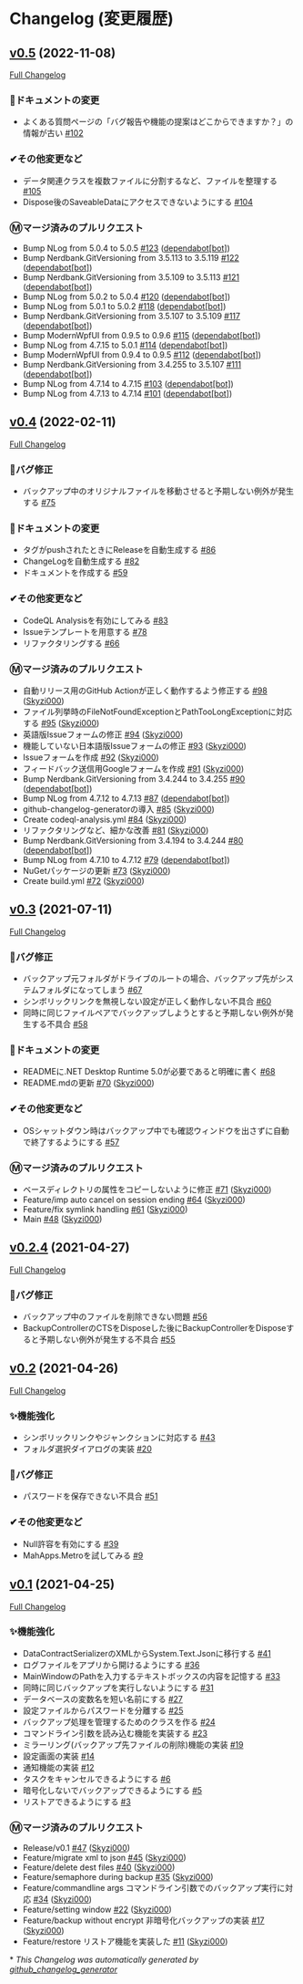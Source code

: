 # Changelog (変更履歴)

## [v0.5](https://github.com/Skyzi000/SkyziBackup/tree/v0.5) (2022-11-08)

[Full Changelog](https://github.com/Skyzi000/SkyziBackup/compare/v0.4...v0.5)

### 📝ドキュメントの変更

- よくある質問ページの「バグ報告や機能の提案はどこからできますか？」の情報が古い [\#102](https://github.com/Skyzi000/SkyziBackup/issues/102)

### ✔その他変更など

- データ関連クラスを複数ファイルに分割するなど、ファイルを整理する [\#105](https://github.com/Skyzi000/SkyziBackup/issues/105)
- Dispose後のSaveableDataにアクセスできないようにする [\#104](https://github.com/Skyzi000/SkyziBackup/issues/104)

### Ⓜマージ済みのプルリクエスト

- Bump NLog from 5.0.4 to 5.0.5 [\#123](https://github.com/Skyzi000/SkyziBackup/pull/123) ([dependabot[bot]](https://github.com/apps/dependabot))
- Bump Nerdbank.GitVersioning from 3.5.113 to 3.5.119 [\#122](https://github.com/Skyzi000/SkyziBackup/pull/122) ([dependabot[bot]](https://github.com/apps/dependabot))
- Bump Nerdbank.GitVersioning from 3.5.109 to 3.5.113 [\#121](https://github.com/Skyzi000/SkyziBackup/pull/121) ([dependabot[bot]](https://github.com/apps/dependabot))
- Bump NLog from 5.0.2 to 5.0.4 [\#120](https://github.com/Skyzi000/SkyziBackup/pull/120) ([dependabot[bot]](https://github.com/apps/dependabot))
- Bump NLog from 5.0.1 to 5.0.2 [\#118](https://github.com/Skyzi000/SkyziBackup/pull/118) ([dependabot[bot]](https://github.com/apps/dependabot))
- Bump Nerdbank.GitVersioning from 3.5.107 to 3.5.109 [\#117](https://github.com/Skyzi000/SkyziBackup/pull/117) ([dependabot[bot]](https://github.com/apps/dependabot))
- Bump ModernWpfUI from 0.9.5 to 0.9.6 [\#115](https://github.com/Skyzi000/SkyziBackup/pull/115) ([dependabot[bot]](https://github.com/apps/dependabot))
- Bump NLog from 4.7.15 to 5.0.1 [\#114](https://github.com/Skyzi000/SkyziBackup/pull/114) ([dependabot[bot]](https://github.com/apps/dependabot))
- Bump ModernWpfUI from 0.9.4 to 0.9.5 [\#112](https://github.com/Skyzi000/SkyziBackup/pull/112) ([dependabot[bot]](https://github.com/apps/dependabot))
- Bump Nerdbank.GitVersioning from 3.4.255 to 3.5.107 [\#111](https://github.com/Skyzi000/SkyziBackup/pull/111) ([dependabot[bot]](https://github.com/apps/dependabot))
- Bump NLog from 4.7.14 to 4.7.15 [\#103](https://github.com/Skyzi000/SkyziBackup/pull/103) ([dependabot[bot]](https://github.com/apps/dependabot))
- Bump NLog from 4.7.13 to 4.7.14 [\#101](https://github.com/Skyzi000/SkyziBackup/pull/101) ([dependabot[bot]](https://github.com/apps/dependabot))

## [v0.4](https://github.com/Skyzi000/SkyziBackup/tree/v0.4) (2022-02-11)

[Full Changelog](https://github.com/Skyzi000/SkyziBackup/compare/v0.3...v0.4)

### 🐞バグ修正

- バックアップ中のオリジナルファイルを移動させると予期しない例外が発生する [\#75](https://github.com/Skyzi000/SkyziBackup/issues/75)

### 📝ドキュメントの変更

- タグがpushされたときにReleaseを自動生成する [\#86](https://github.com/Skyzi000/SkyziBackup/issues/86)
- ChangeLogを自動生成する [\#82](https://github.com/Skyzi000/SkyziBackup/issues/82)
- ドキュメントを作成する [\#59](https://github.com/Skyzi000/SkyziBackup/issues/59)

### ✔その他変更など

- CodeQL Analysisを有効にしてみる [\#83](https://github.com/Skyzi000/SkyziBackup/issues/83)
- Issueテンプレートを用意する [\#78](https://github.com/Skyzi000/SkyziBackup/issues/78)
- リファクタリングする [\#66](https://github.com/Skyzi000/SkyziBackup/issues/66)

### Ⓜマージ済みのプルリクエスト

- 自動リリース用のGitHub Actionが正しく動作するよう修正する [\#98](https://github.com/Skyzi000/SkyziBackup/pull/98) ([Skyzi000](https://github.com/Skyzi000))
- ファイル列挙時のFileNotFoundExceptionとPathTooLongExceptionに対応する [\#95](https://github.com/Skyzi000/SkyziBackup/pull/95) ([Skyzi000](https://github.com/Skyzi000))
- 英語版Issueフォームの修正 [\#94](https://github.com/Skyzi000/SkyziBackup/pull/94) ([Skyzi000](https://github.com/Skyzi000))
- 機能していない日本語版Issueフォームの修正 [\#93](https://github.com/Skyzi000/SkyziBackup/pull/93) ([Skyzi000](https://github.com/Skyzi000))
- Issueフォームを作成 [\#92](https://github.com/Skyzi000/SkyziBackup/pull/92) ([Skyzi000](https://github.com/Skyzi000))
- フィードバック送信用Googleフォームを作成 [\#91](https://github.com/Skyzi000/SkyziBackup/pull/91) ([Skyzi000](https://github.com/Skyzi000))
- Bump Nerdbank.GitVersioning from 3.4.244 to 3.4.255 [\#90](https://github.com/Skyzi000/SkyziBackup/pull/90) ([dependabot[bot]](https://github.com/apps/dependabot))
- Bump NLog from 4.7.12 to 4.7.13 [\#87](https://github.com/Skyzi000/SkyziBackup/pull/87) ([dependabot[bot]](https://github.com/apps/dependabot))
- github-changelog-generatorの導入 [\#85](https://github.com/Skyzi000/SkyziBackup/pull/85) ([Skyzi000](https://github.com/Skyzi000))
- Create codeql-analysis.yml [\#84](https://github.com/Skyzi000/SkyziBackup/pull/84) ([Skyzi000](https://github.com/Skyzi000))
- リファクタリングなど、細かな改善 [\#81](https://github.com/Skyzi000/SkyziBackup/pull/81) ([Skyzi000](https://github.com/Skyzi000))
- Bump Nerdbank.GitVersioning from 3.4.194 to 3.4.244 [\#80](https://github.com/Skyzi000/SkyziBackup/pull/80) ([dependabot[bot]](https://github.com/apps/dependabot))
- Bump NLog from 4.7.10 to 4.7.12 [\#79](https://github.com/Skyzi000/SkyziBackup/pull/79) ([dependabot[bot]](https://github.com/apps/dependabot))
- NuGetパッケージの更新 [\#73](https://github.com/Skyzi000/SkyziBackup/pull/73) ([Skyzi000](https://github.com/Skyzi000))
- Create build.yml [\#72](https://github.com/Skyzi000/SkyziBackup/pull/72) ([Skyzi000](https://github.com/Skyzi000))

## [v0.3](https://github.com/Skyzi000/SkyziBackup/tree/v0.3) (2021-07-11)

[Full Changelog](https://github.com/Skyzi000/SkyziBackup/compare/v0.2.4...v0.3)

### 🐞バグ修正

- バックアップ元フォルダがドライブのルートの場合、バックアップ先がシステムフォルダになってしまう [\#67](https://github.com/Skyzi000/SkyziBackup/issues/67)
- シンボリックリンクを無視しない設定が正しく動作しない不具合 [\#60](https://github.com/Skyzi000/SkyziBackup/issues/60)
- 同時に同じファイルペアでバックアップしようとすると予期しない例外が発生する不具合 [\#58](https://github.com/Skyzi000/SkyziBackup/issues/58)

### 📝ドキュメントの変更

- READMEに.NET Desktop Runtime 5.0が必要であると明確に書く [\#68](https://github.com/Skyzi000/SkyziBackup/issues/68)
- README.mdの更新 [\#70](https://github.com/Skyzi000/SkyziBackup/pull/70) ([Skyzi000](https://github.com/Skyzi000))

### ✔その他変更など

- OSシャットダウン時はバックアップ中でも確認ウィンドウを出さずに自動で終了するようにする [\#57](https://github.com/Skyzi000/SkyziBackup/issues/57)

### Ⓜマージ済みのプルリクエスト

- ベースディレクトリの属性をコピーしないように修正 [\#71](https://github.com/Skyzi000/SkyziBackup/pull/71) ([Skyzi000](https://github.com/Skyzi000))
- Feature/imp auto cancel on session ending [\#64](https://github.com/Skyzi000/SkyziBackup/pull/64) ([Skyzi000](https://github.com/Skyzi000))
- Feature/fix symlink handling [\#61](https://github.com/Skyzi000/SkyziBackup/pull/61) ([Skyzi000](https://github.com/Skyzi000))
- Main [\#48](https://github.com/Skyzi000/SkyziBackup/pull/48) ([Skyzi000](https://github.com/Skyzi000))

## [v0.2.4](https://github.com/Skyzi000/SkyziBackup/tree/v0.2.4) (2021-04-27)

[Full Changelog](https://github.com/Skyzi000/SkyziBackup/compare/v0.2...v0.2.4)

### 🐞バグ修正

- バックアップ中のファイルを削除できない問題 [\#56](https://github.com/Skyzi000/SkyziBackup/issues/56)
- BackupControllerのCTSをDisposeした後にBackupControllerをDisposeすると予期しない例外が発生する不具合 [\#55](https://github.com/Skyzi000/SkyziBackup/issues/55)

## [v0.2](https://github.com/Skyzi000/SkyziBackup/tree/v0.2) (2021-04-26)

[Full Changelog](https://github.com/Skyzi000/SkyziBackup/compare/v0.1...v0.2)

### ✨機能強化

- シンボリックリンクやジャンクションに対応する [\#43](https://github.com/Skyzi000/SkyziBackup/issues/43)
- フォルダ選択ダイアログの実装 [\#20](https://github.com/Skyzi000/SkyziBackup/issues/20)

### 🐞バグ修正

- パスワードを保存できない不具合 [\#51](https://github.com/Skyzi000/SkyziBackup/issues/51)

### ✔その他変更など

- Null許容を有効にする [\#39](https://github.com/Skyzi000/SkyziBackup/issues/39)
- MahApps.Metroを試してみる [\#9](https://github.com/Skyzi000/SkyziBackup/issues/9)

## [v0.1](https://github.com/Skyzi000/SkyziBackup/tree/v0.1) (2021-04-25)

[Full Changelog](https://github.com/Skyzi000/SkyziBackup/compare/4963ff1f3baa8bc80dee5502b410e35f92b4f541...v0.1)

### ✨機能強化

- DataContractSerializerのXMLからSystem.Text.Jsonに移行する [\#41](https://github.com/Skyzi000/SkyziBackup/issues/41)
- ログファイルをアプリから開けるようにする [\#36](https://github.com/Skyzi000/SkyziBackup/issues/36)
- MainWindowのPathを入力するテキストボックスの内容を記憶する [\#33](https://github.com/Skyzi000/SkyziBackup/issues/33)
- 同時に同じバックアップを実行しないようにする [\#31](https://github.com/Skyzi000/SkyziBackup/issues/31)
- データベースの変数名を短い名前にする [\#27](https://github.com/Skyzi000/SkyziBackup/issues/27)
- 設定ファイルからパスワードを分離する [\#25](https://github.com/Skyzi000/SkyziBackup/issues/25)
- バックアップ処理を管理するためのクラスを作る [\#24](https://github.com/Skyzi000/SkyziBackup/issues/24)
- コマンドライン引数を読み込む機能を実装する [\#23](https://github.com/Skyzi000/SkyziBackup/issues/23)
- ミラーリング\(バックアップ先ファイルの削除\)機能の実装 [\#19](https://github.com/Skyzi000/SkyziBackup/issues/19)
- 設定画面の実装 [\#14](https://github.com/Skyzi000/SkyziBackup/issues/14)
- 通知機能の実装 [\#12](https://github.com/Skyzi000/SkyziBackup/issues/12)
- タスクをキャンセルできるようにする [\#6](https://github.com/Skyzi000/SkyziBackup/issues/6)
- 暗号化しないでバックアップできるようにする [\#5](https://github.com/Skyzi000/SkyziBackup/issues/5)
- リストアできるようにする [\#3](https://github.com/Skyzi000/SkyziBackup/issues/3)

### Ⓜマージ済みのプルリクエスト

- Release/v0.1 [\#47](https://github.com/Skyzi000/SkyziBackup/pull/47) ([Skyzi000](https://github.com/Skyzi000))
- Feature/migrate xml to json [\#45](https://github.com/Skyzi000/SkyziBackup/pull/45) ([Skyzi000](https://github.com/Skyzi000))
- Feature/delete dest files [\#40](https://github.com/Skyzi000/SkyziBackup/pull/40) ([Skyzi000](https://github.com/Skyzi000))
- Feature/semaphore during backup [\#35](https://github.com/Skyzi000/SkyziBackup/pull/35) ([Skyzi000](https://github.com/Skyzi000))
- Feature/commandline args コマンドライン引数でのバックアップ実行に対応 [\#34](https://github.com/Skyzi000/SkyziBackup/pull/34) ([Skyzi000](https://github.com/Skyzi000))
- Feature/setting window [\#22](https://github.com/Skyzi000/SkyziBackup/pull/22) ([Skyzi000](https://github.com/Skyzi000))
- Feature/backup without encrypt 非暗号化バックアップの実装 [\#17](https://github.com/Skyzi000/SkyziBackup/pull/17) ([Skyzi000](https://github.com/Skyzi000))
- Feature/restore リストア機能を実装した [\#11](https://github.com/Skyzi000/SkyziBackup/pull/11) ([Skyzi000](https://github.com/Skyzi000))



\* *This Changelog was automatically generated by [github_changelog_generator](https://github.com/github-changelog-generator/github-changelog-generator)*
